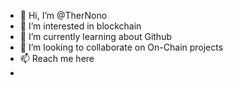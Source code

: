 - 👋 Hi, I’m @TherNono
- 👀 I’m interested in blockchain
- 🌱 I’m currently learning about Github
- 💞️ I’m looking to collaborate on On-Chain projects
- 📫 Reach me here
- 
<!---
TherNono/TherNono is a ✨ special ✨ repository because its `README.md` (this file) appears on your GitHub profile.
You can click the Preview link to take a look at your changes.
--->
